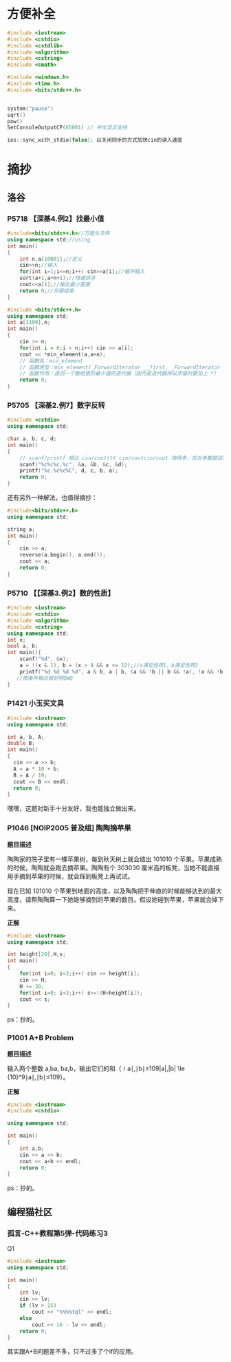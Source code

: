 # 方便补全
```cpp
#include <iostream>
#include <cstdio>
#include <cstdlib>
#include <algorithm>
#include <cstring>
#include <cmath>

#include <windows.h>
#include <time.h>
#include <bits/stdc++.h>


system("pause")
sqrt()
pow()
SetConsoleOutputCP(65001) // 中文显示支持

ios::sync_with_stdio(false); 以关闭同步的方式加快cin的读入速度
```

# 摘抄

## 洛谷

### P5718 【深基4.例2】找最小值

```cpp
#include<bits/stdc++.h>//万能头文件
using namespace std;//using
int main()
{
    int n,a[10001];//定义
    cin>>n;//输入
    for(int i=1;i<=n;i++) cin>>a[i];//循环输入
    sort(a+1,a+n+1);//快速排序
    cout<<a[1];//输出最小答案
    return 0;//华丽结束
}
```

```cpp
#include <bits/stdc++.h>
using namespace std;
int a[1100],n;
int main()
{
    cin >> n;
    for(int i = 0;i < n;i++) cin >> a[i];
    cout << *min_element(a,a+n);
    // 函数名：min_element
    // 函数原型：min_element(_ForwardIterator __first, _ForwardIterator __last)
    // 函数作用：返回一个数组里的最小值的迭代器（因为是迭代器所以求值时要加上 *）
    return 0;
}
```



### P5705 【深基2.例7】数字反转

```cpp
#include <cstdio>
using namespace std;

char a, b, c, d;
int main()
{
    // scanf/printf 相比 cin/cout\tt cin/coutcin/cout 快得多，应对多数题目绰绰有余。
    scanf("%c%c%c.%c", &a, &b, &c, &d);
    printf("%c.%c%c%C", d, c, b, a);
    return 0;
}
```

还有另外一种解法，也值得摘抄：

```cpp
#include<bits/stdc++.h>
using namespace std;

string a;
int main()
{
    cin >> a;
    reverse(a.begin(), a.end());
    cout << a;
    return 0;
}
```



### P5710 【【深基3.例2】数的性质】

```cpp
#include <iostream>
#include <cstdio>
#include <algorithm>
#include <cstring>
using namespace std;
int x;
bool a, b;
int main(){
    scanf("%d", &x);
    a = !(x & 1), b = (x > 4 && x <= 12);//a满足性质1，b满足性质2
    printf("%d %d %d %d", a & b, a | b, (a && !b || b && !a), !a && !b);
   //按条件输出就好啦QWQ
}
```


### P1421 小玉买文具

```cpp
#include <iostream>
using namespace std;

int a, b, A;
double B;
int main()
{ 
  cin >> a >> b;
  A = a * 10 + b;
  B = A / 19;
  cout << B << endl; 
  return 0;
}
```
嘿嘿，这题对新手十分友好，我也能独立做出来。


### P1046 [NOIP2005 普及组] 陶陶摘苹果

**题目描述**

陶陶家的院子里有一棵苹果树，每到秋天树上就会结出 101010 个苹果。苹果成熟的时候，陶陶就会跑去摘苹果。陶陶有个 303030 厘米高的板凳，当她不能直接用手摘到苹果的时候，就会踩到板凳上再试试。

现在已知 101010 个苹果到地面的高度，以及陶陶把手伸直的时候能够达到的最大高度，请帮陶陶算一下她能够摘到的苹果的数目。假设她碰到苹果，苹果就会掉下来。

**正解**

```cpp
#include <iostream>
using namespace std;

int height[20],H,s;
int main()
{
    for(int i=0; i<3;i++) cin >> height[i];
    cin >> H;
    H += 30;
    for(int i=0; i<3;i++) s+=!(H<height[i]);
    cout << s;
}
```
ps：抄的。


### P1001 A+B Problem

**题目描述**

输入两个整数 a,ba, ba,b，输出它们的和（∣a∣,∣b∣≤109|a|,|b| \le {10}^9∣a∣,∣b∣≤109）。

**正解**

```cpp
#include <iostream>
#include <cstdio>

using namespace std;

int main()
{
    int a,b;
    cin >> a >> b;
    cout << a+b << endl;
    return 0;
}
```
ps：抄的。

## 编程猫社区

### 孤言-C++教程第5弹-代码练习3

Q1
```cpp
#include <iostream>
using namespace std;

int main()
{
    int lv;
    cin >> lv;
    if (lv > 15)
        cout << "%%%%tql" << endl;
    else
        cout << 16 - lv << endl;
    return 0;
}
```
其实跟A+B问题差不多，只不过多了个if的应用。
